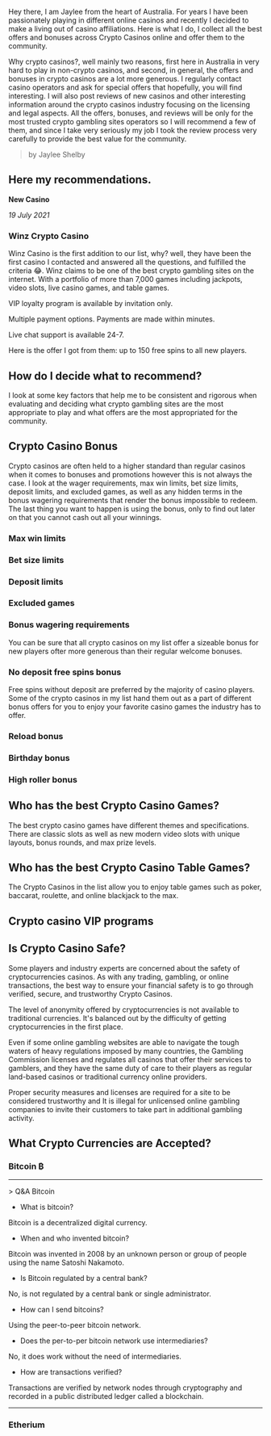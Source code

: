 Hey there, I am Jaylee from the heart of Australia. For years I have been passionately playing in different online casinos and recently I decided to make a living out of casino affiliations. Here is what I do, I collect all the best offers and bonuses across Crypto Casinos online and offer them to the community. 

Why crypto casinos?, well mainly two reasons, first here in Australia in very hard to play in non-crypto casinos, and second, in general, the offers and bonuses in crypto casinos are a lot more generous. I regularly contact casino operators and ask for special offers that hopefully, you will find interesting. I will also post reviews of new casinos and other interesting information around the crypto casinos industry focusing on the licensing and legal aspects. All the offers, bonuses, and reviews will be only for the most trusted crypto gambling sites operators so I will recommend a few of them, and since I take very seriously my job I took the review process very carefully to provide the best value for the community.

> by Jaylee Shelby

## Here my recommendations.

**New Casino**

_19 July 2021_

### Winz Crypto Casino

Winz Casino is the first addition to our list, why? well, they have been the first casino I contacted and answered all the questions, and fulfilled the criteria 😂. 
Winz claims to be one of the best crypto gambling sites on the internet. With a portfolio of more than 7,000 games including jackpots, video slots, live casino games, and table games.

VIP loyalty program is available by invitation only. 

Multiple payment options. Payments are made within minutes. 

Live chat support is available 24-7.

Here is the offer I got from them: up to 150 free spins to all new players. 

## How do I decide what to recommend?

I look at some key factors that help me to be consistent and rigorous when evaluating and deciding what crypto gambling sites are the most appropriate to play and what offers are the most appropriated for the community.

## Crypto Casino Bonus

Crypto casinos are often held to a higher standard than regular casinos when it comes to bonuses and promotions however this is not always the case.  I look at the wager requirements, max win limits, bet size limits, deposit limits, and excluded games, as well as any hidden terms in the bonus wagering requirements that render the bonus impossible to redeem. The last thing you want to happen is using the bonus, only to find out later on that you cannot cash out all your winnings.

### Max win limits
### Bet size limits
### Deposit limits
### Excluded games
### Bonus wagering requirements 

You can be sure that all crypto casinos on my list offer a sizeable bonus for new players ofter more generous than their regular welcome bonuses.

### No deposit free spins bonus

Free spins without deposit are preferred by the majority of casino players. Some of the crypto casinos in my list hand them out as a part of different bonus offers for you to enjoy your favorite casino games the industry has to offer.

### Reload bonus

### Birthday bonus

### High roller bonus

## Who has the best Crypto Casino Games?

The best crypto casino games have different themes and specifications. There are classic slots as well as new modern video slots with unique layouts, bonus rounds, and max prize levels.

## Who has the best Crypto Casino Table Games?
The Crypto Casinos in the list allow you to enjoy table games such as poker, baccarat, roulette, and online blackjack to the max.

## Crypto casino VIP programs

## Is Crypto Casino Safe?

Some players and industry experts are concerned about the safety of cryptocurrencies casinos. As with any trading, gambling, or online transactions, the best way to ensure your financial safety is to go through verified, secure, and trustworthy Crypto Casinos.

The level of anonymity offered by cryptocurrencies is not available to traditional currencies. It's balanced out by the difficulty of getting cryptocurrencies in the first place.

Even if some online gambling websites are able to navigate the tough waters of heavy regulations imposed by many countries, the Gambling Commission licenses and regulates all casinos that offer their services to gamblers, and they have the same duty of care to their players as regular land-based casinos or traditional currency online providers. 

Proper security measures and licenses are required for a site to be considered trustworthy and It is illegal for unlicensed online gambling companies to invite their customers to take part in additional gambling activity.

## What Crypto Currencies are Accepted?

### Bitcoin ₿ 

<hr>
> Q&A Bitcoin

- What is bitcoin?

Bitcoin is a decentralized digital currency.

- When and who invented bitcoin?

Bitcoin was invented in 2008 by an unknown person or group of people using the name Satoshi Nakamoto.

- Is Bitcoin regulated by a central bank?

No, is not regulated by a central bank or single administrator.

- How can I send bitcoins?

Using the peer-to-peer bitcoin network.

- Does the per-to-per bitcoin network use intermediaries?

No, it does work without the need of intermediaries.

- How are transactions verified?

Transactions are verified by network nodes through cryptography and recorded in a public distributed ledger called a blockchain.
<hr>

### Etherium

